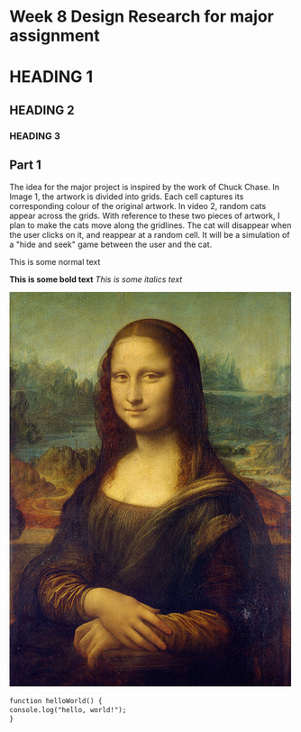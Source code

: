 # Week 8 Design Research for major assignment

# HEADING 1

## HEADING 2

### HEADING 3
## Part 1
The idea for the major project is inspired by the work of Chuck Chase. In Image 1, the artwork is divided into grids. Each cell captures its corresponding colour of the original artwork. In video 2, random cats appear across the grids. With reference to these two pieces of artwork, I plan to make the cats move along the gridlines. The cat will disappear when the user clicks on it, and reappear at a random cell. It will be a simulation of a "hide and seek" game between the user and the cat.

This is some normal text

**This is some bold text**
*This is some italics text*

![An image of Mona Lisa](Mona_Lisa_by_Leonardo_da_Vinci_500_x_700.jpg)

```
function helloWorld() {
console.log("hello, world!");
}